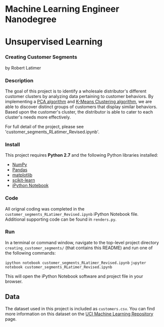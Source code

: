 # Machine Learning Engineer Nanodegree
# Unsupervised Learning
### Creating Customer Segments
by Robert Latimer

### Description

The goal of this project is to identify a wholesale distributor's different customer clusters by analyzing data pertaining to customer behaviors. By implementing a [PCA algorithm](https://en.wikipedia.org/wiki/Principal_component_analysis) and [K-Means Clustering algorithm](https://en.wikipedia.org/wiki/K-means_clustering), we are able to discover distinct groups of customers that display similar behaviors. Based upon the customer's cluster, the distributor is able to cater to each cluster's needs more effectively.

For full detail of the project, please see 'customer_segments_RLatimer_Revised.ipynb'.

### Install

This project requires **Python 2.7** and the following Python libraries installed:

- [NumPy](http://www.numpy.org/)
- [Pandas](http://pandas.pydata.org)
- [matplotlib](http://matplotlib.org/)
- [scikit-learn](http://scikit-learn.org/stable/)
- [iPython Notebook](http://ipython.org/notebook.html)

### Code

All orignal coding was completed in the `customer_segments_RLatimer_Revised.ipynb` iPython Notebook file. Additional supporting code can be found in `renders.py`.

### Run

In a terminal or command window, navigate to the top-level project directory `creating_customer_segments/` (that contains this README) and run one of the following commands:

```ipython notebook customer_segments_RLatimer_Revised.ipynb```
```jupyter notebook customer_segments_RLatimer_Revised.ipynb```

This will open the iPython Notebook software and project file in your browser.

## Data

The dataset used in this project is included as `customers.csv`. You can find more information on this dataset on the [UCI Machine Learning Repository](https://archive.ics.uci.edu/ml/datasets/Wholesale+customers) page.
